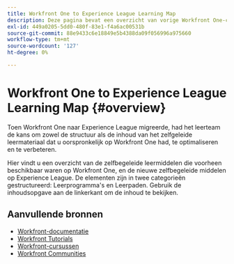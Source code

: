```yaml
---
title: Workfront One to Experience League Learning Map
description: Deze pagina bevat een overzicht van vorige Workfront One-cursussen naar nieuw ontworpen cursussen in Experiencen League
exl-id: 449a0205-5dd0-480f-83e1-f4a6ac00531b
source-git-commit: 88e9433c6e18849e5b4388da09f056996a975660
workflow-type: tm+mt
source-wordcount: '127'
ht-degree: 0%

---
```


# Workfront One to Experience League Learning Map {#overview}

Toen Workfront One naar Experience League migreerde, had het leerteam de kans om zowel de structuur als de inhoud van het zelfgeleide leermateriaal dat u oorspronkelijk op Workfront One had, te optimaliseren en te verbeteren.

Hier vindt u een overzicht van de zelfbegeleide leermiddelen die voorheen beschikbaar waren op Workfront One, en de nieuwe zelfbegeleide middelen op Experience League.  De elementen zijn in twee categorieën gestructureerd: Leerprogramma&#39;s en Leerpaden. Gebruik de inhoudsopgave aan de linkerkant om de inhoud te bekijken.

## Aanvullende bronnen

* [Workfront-documentatie](https://experienceleague.adobe.com/docs/workfront.html)
* [Workfront Tutorials](https://experienceleague.adobe.com/docs/workfront-learn/tutorials-workfront/home.html)
* [Workfront-cursussen](https://experienceleague.adobe.com/?lang=en&amp;Solution=Workfront#courses)
* [Workfront Communities](https://experienceleaguecommunities.adobe.com/t5/workfront/ct-p/workfront)
